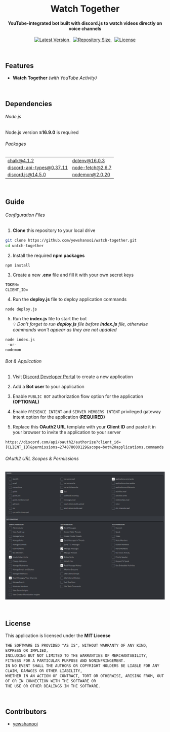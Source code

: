 <p align="center">
    <h1 align="center">Watch Together</h1>
    <h4 align="center">YouTube-integrated bot built with discord.js to watch videos directly on voice channels</h4>
</p>

<p align="center">
    <a href="https://github.com/yewshanooi/watch-together/releases/">
        <img alt="Latest Version" src="https://img.shields.io/github/v/release/yewshanooi/watch-together?include_prereleases&style=flat-square">
    </a>
  &nbsp;
    <a href="https://github.com/yewshanooi/watch-together/">
        <img alt="Repository Size" src="https://img.shields.io/github/repo-size/yewshanooi/watch-together?style=flat-square">
    </a>
  &nbsp;
    <a href="https://github.com/yewshanooi/watch-together/blob/main/LICENSE">
        <img alt="License" src="https://img.shields.io/github/license/yewshanooi/watch-together?style=flat-square">
    </a>
</p>
<br/>

## Features
- **Watch Together** *(with YouTube Activity)*
<br/>

## Dependencies
###### Node.js
Node.js version **≥16.9.0** is required

###### Packages
<table>
  <tr>
    <td><a href="https://www.npmjs.com/package/chalk">chalk@4.1.2</a></td>
    <td><a href="https://www.npmjs.com/package/dotenv">dotenv@16.0.3</a></td>
  </tr>
  <tr>
    <td><a href="https://www.npmjs.com/package/discord-api-types">discord-api-types@0.37.11</a></td>
    <td><a href="https://www.npmjs.com/package/node-fetch">node-fetch@2.6.7</a></td>
  </tr>
  <tr>
    <td><a href="https://www.npmjs.com/package/discord.js">discord.js@14.5.0</a></td>
    <td><a href="https://www.npmjs.com/package/nodemon">nodemon@2.0.20</a></td>
  </tr>
</table>
<br/>

## Guide
###### Configuration Files
1. **Clone** this repository to your local drive
```sh
git clone https://github.com/yewshanooi/watch-together.git
cd watch-together
```
2. Install the required **npm packages**
```
npm install
```
3. Create a new **.env** file and fill it with your own secret keys
```
TOKEN=
CLIENT_ID=
```
4. Run the **deploy.js** file to deploy application commands
```
node deploy.js
```
5. Run the **index.js** file to start the bot<br/>
💡 *Don't forget to run **deploy.js** file before **index.js** file, otherwise commands won't appear as they are not updated*
```
node index.js
 -or-
nodemon
```

###### Bot & Application
1. Visit [Discord Developer Portal](https://discord.com/developers/applications) to create a new application

2. Add a **Bot user** to your application

3. Enable `PUBLIC BOT` authorization flow option for the application **(OPTIONAL)**

4. Enable `PRESENCE INTENT` and `SERVER MEMBERS INTENT` privileged gateway intent option for the application **(REQUIRED)**

5. Replace this **OAuth2 URL** template with your **Client ID** and paste it in your browser to invite the application to your server
```url
https://discord.com/api/oauth2/authorize?client_id={CLIENT_ID}&permissions=274878000129&scope=bot%20applications.commands
```

###### OAuth2 URL Scopes & Permissions
<p align="left">
    <img src=".github/generate_oauth2_url.png"/>
</p>
<br/>

## License
This application is licensed under the **MIT License**
```
THE SOFTWARE IS PROVIDED "AS IS", WITHOUT WARRANTY OF ANY KIND, EXPRESS OR IMPLIED, 
INCLUDING BUT NOT LIMITED TO THE WARRANTIES OF MERCHANTABILITY, FITNESS FOR A PARTICULAR PURPOSE AND NONINFRINGEMENT. 
IN NO EVENT SHALL THE AUTHORS OR COPYRIGHT HOLDERS BE LIABLE FOR ANY CLAIM, DAMAGES OR OTHER LIABILITY, 
WHETHER IN AN ACTION OF CONTRACT, TORT OR OTHERWISE, ARISING FROM, OUT OF OR IN CONNECTION WITH THE SOFTWARE OR 
THE USE OR OTHER DEALINGS IN THE SOFTWARE.
```
<br/>

## Contributors
- [yewshanooi](https://github.com/yewshanooi)
